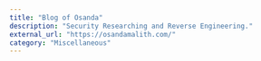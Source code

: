 ```yaml
---
title: "Blog of Osanda"
description: "Security Researching and Reverse Engineering."
external_url: "https://osandamalith.com/"
category: "Miscellaneous"
---
```

